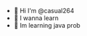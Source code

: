 - 👋 Hi I'm @casual264
- 👀 I wanna learn
- 🌱 Im learning java prob

<!---
casual264/casual264 is a ✨ special ✨ repository because its `README.md` (this file) appears on your GitHub profile.
You can click the Preview link to take a look at your changes.
--->

